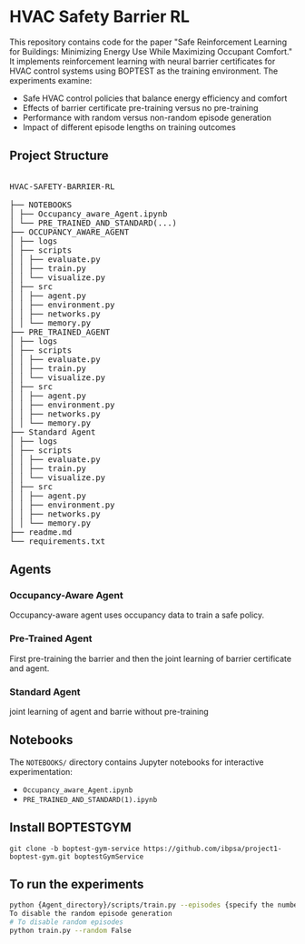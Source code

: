 # HVAC Safety Barrier RL

This repository contains code for the paper "Safe Reinforcement Learning for Buildings: Minimizing Energy Use While Maximizing Occupant Comfort." It implements reinforcement learning with neural barrier certificates for HVAC control systems using BOPTEST as the training environment. The experiments examine:

- Safe HVAC control policies that balance energy efficiency and comfort
- Effects of barrier certificate pre-training versus no pre-training
- Performance with random versus non-random episode generation
- Impact of different episode lengths on training outcomes



[an_awesome_website_link]: https://ibpsa.github.io/project1-boptest/ 


## Project Structure
<pre>

HVAC-SAFETY-BARRIER-RL

├── NOTEBOOKS
│ ├── Occupancy_aware_Agent.ipynb
│ └── PRE_TRAINED_AND_STANDARD(...)
├── OCCUPANCY_AWARE_AGENT
│ ├── logs
│ ├── scripts
│ │ ├── evaluate.py
│ │ ├── train.py
│ │ └── visualize.py
│ ├── src
│ │ ├── agent.py
│ │ ├── environment.py
│ │ ├── networks.py
│ │ └── memory.py
├── PRE_TRAINED_AGENT
│ ├── logs
│ ├── scripts
│ │ ├── evaluate.py
│ │ ├── train.py
│ │ └── visualize.py
│ ├── src
│ │ ├── agent.py
│ │ ├── environment.py
│ │ ├── networks.py
│ │ └── memory.py
├── Standard Agent
│ ├── logs
│ ├── scripts
│ │ ├── evaluate.py
│ │ ├── train.py
│ │ └── visualize.py
│ ├── src
│ │ ├── agent.py
│ │ ├── environment.py
│ │ ├── networks.py
│ │ └── memory.py
├── readme.md
└── requirements.txt
</pre>
## Agents

### Occupancy-Aware Agent

Occupancy-aware agent uses occupancy data to train a safe policy.

### Pre-Trained Agent

First pre-training the barrier and then the joint learning of barrier certificate and agent. 
### Standard Agent
joint learning of agent and barrie without pre-training

## Notebooks

The `NOTEBOOKS/` directory contains Jupyter notebooks for interactive experimentation:
- `Occupancy_aware_Agent.ipynb`
- `PRE_TRAINED_AND_STANDARD(1).ipynb`
## Install BOPTESTGYM
```
git clone -b boptest-gym-service https://github.com/ibpsa/project1-boptest-gym.git boptestGymService
```
## To run the experiments 

```bash
python {Agent_directory}/scripts/train.py --episodes {specify the number} --length {specify the number} --step_period {specify the number} --barrier_only {specify the number}# Clone the repository
To disable the random episode generation
# To disable random episodes
python train.py --random False

